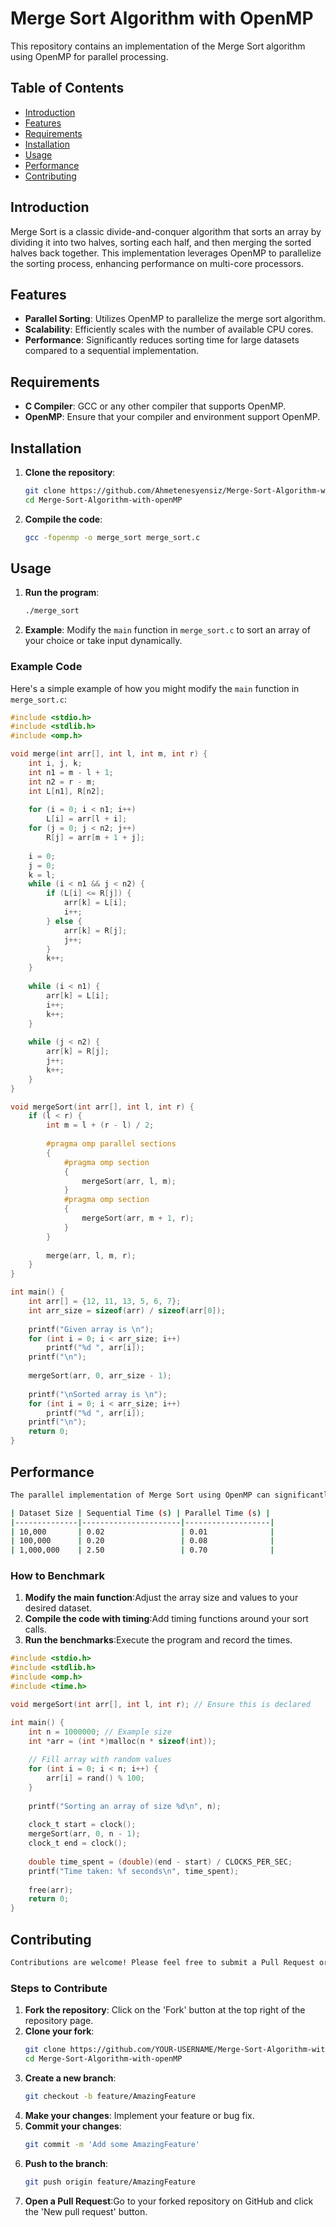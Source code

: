 # Merge Sort Algorithm with OpenMP

This repository contains an implementation of the Merge Sort algorithm using OpenMP for parallel processing.

## Table of Contents

- [Introduction](#introduction)
- [Features](#features)
- [Requirements](#requirements)
- [Installation](#installation)
- [Usage](#usage)
- [Performance](#performance)
- [Contributing](#contributing)

## Introduction

Merge Sort is a classic divide-and-conquer algorithm that sorts an array by dividing it into two halves, sorting each half, and then merging the sorted halves back together. This implementation leverages OpenMP to parallelize the sorting process, enhancing performance on multi-core processors.

## Features

- **Parallel Sorting**: Utilizes OpenMP to parallelize the merge sort algorithm.
- **Scalability**: Efficiently scales with the number of available CPU cores.
- **Performance**: Significantly reduces sorting time for large datasets compared to a sequential implementation.

## Requirements

- **C Compiler**: GCC or any other compiler that supports OpenMP.
- **OpenMP**: Ensure that your compiler and environment support OpenMP.

## Installation

1. **Clone the repository**:
    ```sh
    git clone https://github.com/Ahmetenesyensiz/Merge-Sort-Algorithm-with-openMP.git
    cd Merge-Sort-Algorithm-with-openMP
    ```

2. **Compile the code**:
    ```sh
    gcc -fopenmp -o merge_sort merge_sort.c
    ```

## Usage

1. **Run the program**:
    ```sh
    ./merge_sort
    ```

2. **Example**:
    Modify the `main` function in `merge_sort.c` to sort an array of your choice or take input dynamically.

### Example Code
Here's a simple example of how you might modify the `main` function in `merge_sort.c`:

```c
#include <stdio.h>
#include <stdlib.h>
#include <omp.h>

void merge(int arr[], int l, int m, int r) {
    int i, j, k;
    int n1 = m - l + 1;
    int n2 = r - m;
    int L[n1], R[n2];
    
    for (i = 0; i < n1; i++)
        L[i] = arr[l + i];
    for (j = 0; j < n2; j++)
        R[j] = arr[m + 1 + j];
    
    i = 0;
    j = 0;
    k = l;
    while (i < n1 && j < n2) {
        if (L[i] <= R[j]) {
            arr[k] = L[i];
            i++;
        } else {
            arr[k] = R[j];
            j++;
        }
        k++;
    }
    
    while (i < n1) {
        arr[k] = L[i];
        i++;
        k++;
    }
    
    while (j < n2) {
        arr[k] = R[j];
        j++;
        k++;
    }
}

void mergeSort(int arr[], int l, int r) {
    if (l < r) {
        int m = l + (r - l) / 2;
        
        #pragma omp parallel sections
        {
            #pragma omp section
            {
                mergeSort(arr, l, m);
            }
            #pragma omp section
            {
                mergeSort(arr, m + 1, r);
            }
        }
        
        merge(arr, l, m, r);
    }
}

int main() {
    int arr[] = {12, 11, 13, 5, 6, 7};
    int arr_size = sizeof(arr) / sizeof(arr[0]);
    
    printf("Given array is \n");
    for (int i = 0; i < arr_size; i++)
        printf("%d ", arr[i]);
    printf("\n");
    
    mergeSort(arr, 0, arr_size - 1);
    
    printf("\nSorted array is \n");
    for (int i = 0; i < arr_size; i++)
        printf("%d ", arr[i]);
    printf("\n");
    return 0;
}
```
## Performance
```sh
The parallel implementation of Merge Sort using OpenMP can significantly improve performance, especially for large datasets. Here are some benchmark results comparing the parallel implementation to a sequential one:

| Dataset Size | Sequential Time (s) | Parallel Time (s) |
|--------------|----------------------|-------------------|
| 10,000       | 0.02                 | 0.01              |
| 100,000      | 0.20                 | 0.08              |
| 1,000,000    | 2.50                 | 0.70              |
```
### How to Benchmark

1. **Modify the main function**:Adjust the array size and values to your desired dataset.
2. **Compile the code with timing**:Add timing functions around your sort calls.
3. **Run the benchmarks**:Execute the program and record the times.
   
```c
#include <stdio.h>
#include <stdlib.h>
#include <omp.h>
#include <time.h>

void mergeSort(int arr[], int l, int r); // Ensure this is declared

int main() {
    int n = 1000000; // Example size
    int *arr = (int *)malloc(n * sizeof(int));
    
    // Fill array with random values
    for (int i = 0; i < n; i++) {
        arr[i] = rand() % 100;
    }
    
    printf("Sorting an array of size %d\n", n);
    
    clock_t start = clock();
    mergeSort(arr, 0, n - 1);
    clock_t end = clock();
    
    double time_spent = (double)(end - start) / CLOCKS_PER_SEC;
    printf("Time taken: %f seconds\n", time_spent);
    
    free(arr);
    return 0;
}
```
## Contributing
```sh
Contributions are welcome! Please feel free to submit a Pull Request or open an Issue if you have any suggestions or improvements.
```
### Steps to Contribute

1. **Fork the repository**: Click on the 'Fork' button at the top right of the repository page.
2. **Clone your fork**:
   ```sh
   git clone https://github.com/YOUR-USERNAME/Merge-Sort-Algorithm-with-openMP.git
   cd Merge-Sort-Algorithm-with-openMP
   ```
4. **Create a new branch**:
   ```sh
   git checkout -b feature/AmazingFeature
   ```
6. **Make your changes**: Implement your feature or bug fix.
7. **Commit your changes**:
   ```sh
   git commit -m 'Add some AmazingFeature'
   ```
9. **Push to the branch**:
    ```sh
    git push origin feature/AmazingFeature
    ```
11. **Open a Pull Request**:Go to your forked repository on GitHub and click the 'New pull request' button.

